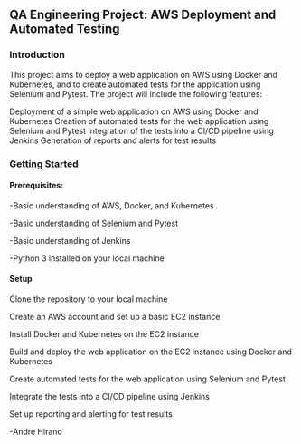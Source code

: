 ## QA Engineering Project: AWS Deployment and Automated Testing
### Introduction
This project aims to deploy a web application on AWS using Docker and Kubernetes, and to create automated tests for the application using Selenium and Pytest. The project will include the following features:

Deployment of a simple web application on AWS using Docker and Kubernetes
Creation of automated tests for the web application using Selenium and Pytest
Integration of the tests into a CI/CD pipeline using Jenkins
Generation of reports and alerts for test results

### Getting Started

#### Prerequisites:

-Basic understanding of AWS, Docker, and Kubernetes

-Basic understanding of Selenium and Pytest

-Basic understanding of Jenkins

-Python 3 installed on your local machine

#### Setup

Clone the repository to your local machine

Create an AWS account and set up a basic EC2 instance

Install Docker and Kubernetes on the EC2 instance

Build and deploy the web application on the EC2 instance using Docker and Kubernetes

Create automated tests for the web application using Selenium and Pytest

Integrate the tests into a CI/CD pipeline using Jenkins

Set up reporting and alerting for test results

-Andre Hirano

